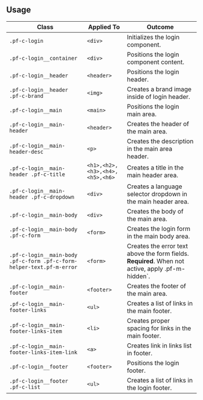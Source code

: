 ## Usage

| Class | Applied To | Outcome |
| -- | -- | -- |
| `.pf-c-login` | `<div>` |  Initializes the login component. |
| `.pf-c-login__container` | `<div>` |  Positions the login component content. |
| `.pf-c-login__header` | `<header>` |  Positions the login header. |
| `.pf-c-login__header .pf-c-brand` | `<img>` |  Creates a brand image inside of login header. |
| `.pf-c-login__main` | `<main>` |  Positions the login main area. |
| `.pf-c-login__main-header` | `<header>` |  Creates the header of the main area. |
| `.pf-c-login__main-header-desc` | `<p>` |  Creates the description in the main area header. |
| `.pf-c-login__main-header .pf-c-title` | `<h1>,<h2>,<h3>,<h4>,<h5>,<h6>` |  Creates a title in the main header area. |
| `.pf-c-login__main-header .pf-c-dropdown` | `<div>` |  Creates a language selector dropdown in the main header area. |
| `.pf-c-login__main-body` | `<div>` |  Creates the body of the main area. |
| `.pf-c-login__main-body .pf-c-form` | `<form>` |  Creates the login form in the main body area. |
| `.pf-c-login__main-body .pf-c-form .pf-c-form-helper-text.pf-m-error` | `<form>` |  Creates the error text above the form fields. **Required**. When not active, apply .pf-m-hidden`. |
| `.pf-c-login__main-footer` | `<footer>` |  Creates the footer of the main area. |
| `.pf-c-login__main-footer-links` | `<ul>` |  Creates a list of links in the main footer. |
| `.pf-c-login__main-footer-links-item` | `<li>` |  Creates proper spacing for links in the main footer. |
| `.pf-c-login__main-footer-links-item-link` | `<a>` |  Creates link in links list in footer. |
| `.pf-c-login__footer` | `<footer>` |  Positions the login footer. |
| `.pf-c-login__footer .pf-c-list` | `<ul>` |  Creates a list of links in the login footer. |